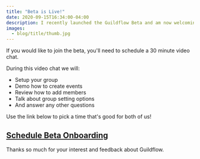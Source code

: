 ```yaml
---
title: "Beta is Live!"
date: 2020-09-15T16:34:00-04:00
description: I recently launched the Guildflow Beta and am now welcoming new testers!
images:
  - blog/title/thumb.jpg
---
```


If you would like to join the beta, you'll need to schedule a 30 minute video chat.

During this video chat we will:

* Setup your group
* Demo how to create events
* Review how to add members
* Talk about group setting options
* And answer any other questions

Use the link below to pick a time that's good for both of us!

## [Schedule Beta Onboarding](https://calendly.com/zorn/guildflow-beta-setup)

Thanks so much for your interest and feedback about Guildflow.